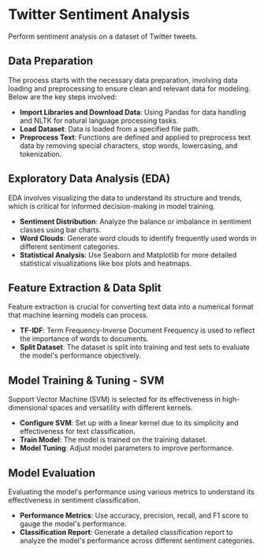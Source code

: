 # Twitter Sentiment Analysis
Perform sentiment analysis on a dataset of Twitter tweets. 

## Data Preparation
The process starts with the necessary data preparation, involving data loading and preprocessing to ensure clean and relevant data for modeling. Below are the key steps involved:

- **Import Libraries and Download Data**: Using Pandas for data handling and NLTK for natural language processing tasks.
- **Load Dataset**: Data is loaded from a specified file path.
- **Preprocess Text**: Functions are defined and applied to preprocess text data by removing special characters, stop words, lowercasing, and tokenization.

## Exploratory Data Analysis (EDA)
EDA involves visualizing the data to understand its structure and trends, which is critical for informed decision-making in model training.

- **Sentiment Distribution**: Analyze the balance or imbalance in sentiment classes using bar charts.
- **Word Clouds**: Generate word clouds to identify frequently used words in different sentiment categories.
- **Statistical Analysis**: Use Seaborn and Matplotlib for more detailed statistical visualizations like box plots and heatmaps.

## Feature Extraction & Data Split
Feature extraction is crucial for converting text data into a numerical format that machine learning models can process.

- **TF-IDF**: Term Frequency-Inverse Document Frequency is used to reflect the importance of words to documents.
- **Split Dataset**: The dataset is split into training and test sets to evaluate the model's performance objectively.

## Model Training & Tuning - SVM
Support Vector Machine (SVM) is selected for its effectiveness in high-dimensional spaces and versatility with different kernels.

- **Configure SVM**: Set up with a linear kernel due to its simplicity and effectiveness for text classification.
- **Train Model**: The model is trained on the training dataset.
- **Model Tuning**: Adjust model parameters to improve performance.

## Model Evaluation
Evaluating the model's performance using various metrics to understand its effectiveness in sentiment classification.

- **Performance Metrics**: Use accuracy, precision, recall, and F1 score to gauge the model's performance.
- **Classification Report**: Generate a detailed classification report to analyze the model's performance across different sentiment categories.



